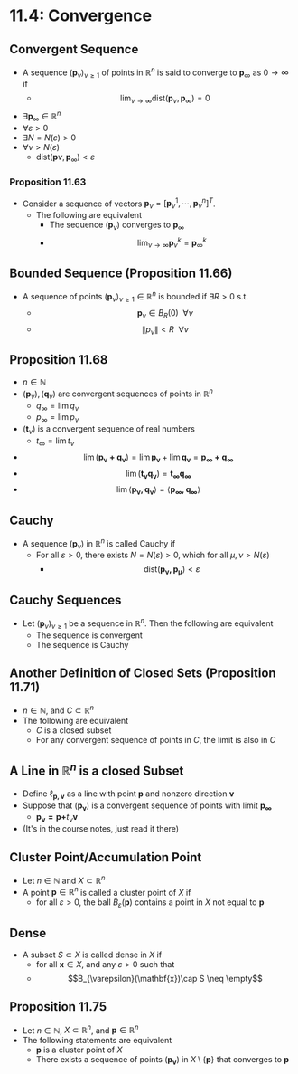 # 11.4: Convergence
## Convergent Sequence
* A sequence $(\mathbf{p}_\nu)_{\nu\geq 1}$ of points in $\mathbb{R}^n$ is said to converge to $\mathbf{p}_{\infty}$ as $0\rightarrow\infty$ if
	* $$\lim_{\nu\rightarrow\infty}\text{dist}(\mathbf{p}_\nu,\mathbf{p}_{\infty})=0$$
* $\exists \mathbf{p}_{\infty}\in\mathbb{R}^n$
* $\forall\varepsilon>0$
* $\exists N=N(\varepsilon)>0$
* $\forall \nu > N(\varepsilon)$
	* $\text{dist}(\mathbf{p}{\nu},\mathbf{p}_{\infty}) < \varepsilon$

### Proposition 11.63
* Consider a sequence of vectors $\mathbf{p}_{\nu}=[\mathbf{p}_{\nu}^1,\cdots,\mathbf{p}_{\nu}^n]^T$. 
	* The following are equivalent
		* The sequence $(\mathbf{p}_{\nu})$ converges to $\mathbf{p}_{\infty}$
		* $$\lim_{\nu\rightarrow\infty}\mathbf{p}_{\nu}^k=\mathbf{p}_{\infty}^k$$

## Bounded Sequence (Proposition 11.66)
* A sequence of points $(\mathbf{p}_{\nu})_{\nu\geq 1}\in\mathbb{R}^n$ is bounded if $\exists R > 0 \text{ s.t. }$
	* $$\mathbf{p}_{\nu}\in B_R(0)~~\forall\nu$$
	* $$\lVert p_{\nu}\rVert < R ~~\forall\nu$$

## Proposition 11.68
* $n\in\mathbb{N}$
* $(\mathbf{p}_{\nu}), (\mathbf{q}_{\nu})$ are convergent sequences of points in $\mathbb{R}^n$
	* $q_{\infty}=\lim{q_{\nu}}$
	* $p_{\infty}=\lim{p_{\nu}}$
* $(\mathbf{t}_{\nu})$ is a convergent sequence of real numbers 
	* $t_{\infty}=\lim{t_{\nu}}$
* $$\lim{(\mathbf{p_{\nu}+q_{\nu}})}=\lim{\mathbf{p_{\nu}}}+\lim{\mathbf{q_{\nu}}}=\mathbf{p_{\infty}+q_{\infty}}$$
* $$\lim{(\mathbf{t_{\nu}q_{\nu}})}=\mathbf{t_{\infty}q_{\infty}}$$
* $$\lim{\langle\mathbf{p_{\nu},q_{\nu}}\rangle}=\langle\mathbf{p_{\infty},q_{\infty}}\rangle$$

## Cauchy
* A sequence $(\mathbf{p}_{\nu})$ in $\mathbb{R}^n$ is called Cauchy if
	* For all $\varepsilon > 0$, there exists $N=N(\varepsilon)>0$, which for all $\mu,\nu > N(\varepsilon)$ 
		* $$\text{dist}(\mathbf{p_{\nu},p_{\mu}}) < \varepsilon$$

## Cauchy Sequences
* Let $(\mathbf{p}_{\nu})_{\nu\geq 1}$ be a sequence in $\mathbb{R}^n$. Then the following are equivalent
	* The sequence is convergent
	* The sequence is Cauchy

## Another Definition of Closed Sets (Proposition 11.71)
* $n\in\mathbb{N}$, and $C\subset\mathbb{R}^n$
* The following are equivalent
	* $C$ is a closed subset
	* For any convergent sequence of points in $C$, the limit is also in $C$


## A Line in $\mathbb{R}^n$ is a closed Subset
* Define $\ell_{\mathbf{p,v}}$ as a line with point $\mathbf{p}$ and nonzero direction $\mathbf{v}$
* Suppose that $(\mathbf{p_{\nu}})$ is a convergent sequence of points with limit $\mathbf{p_{\infty}}$
	* $\mathbf{p_{\nu}=p+}t_{\nu}\mathbf{v}$
* (It's in the course notes, just read it there)

## Cluster Point/Accumulation Point
* Let $n\in\mathbb{N}$ and $X\subset\mathbb{R}^n$
* A point $\mathbf{p}\in\mathbb{R}^n$ is called a cluster point of $X$ if
	* for all $\varepsilon>0$, the ball $B_{\varepsilon}(\mathbf{p})$ contains a point in $X$ not equal to $\mathbf{p}$
## Dense
* A subset $S\subset X$ is called dense in $X$ if 
	* for all $\mathbf{x}\in X$, and any $\varepsilon > 0$ such that
	* $$B_{\varepsilon}(\mathbf{x})\cap S \neq \empty$$

## Proposition 11.75
* Let $n\in\mathbb{N}$, $X\subset\mathbb{R}^n$, and $\mathbf{p}\in\mathbb{R}^n$
* The following statements are equivalent
	* $\mathbf{p}$ is a cluster point of $X$
	* There exists a sequence of points $(\mathbf{p_{\nu}})$ in $X\setminus\{\mathbf{p}\}$ that converges to $\mathbf{p}$
